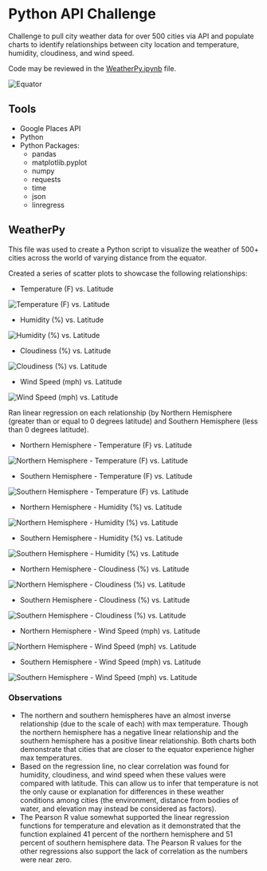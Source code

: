 # Python API Challenge

Challenge to pull city weather data for over 500 cities via API and populate charts to identify relationships between city location and temperature, humidity, cloudiness, and wind speed. 

Code may be reviewed in the [WeatherPy.ipynb](https://github.com/szerpa17/API-Challenge/blob/master/WeatherPy/WeatherPy.ipynb) file.

![Equator](Images/equatorsign.png)

## Tools 
* Google Places API
* Python
* Python Packages:
    * pandas
    * matplotlib.pyplot
    * numpy
    * requests
    * time
    * json
    * linregress


## WeatherPy

This file was used to create a Python script to visualize the weather of 500+ cities across the world of varying distance from the equator. 

Created a series of scatter plots to showcase the following relationships:

* Temperature (F) vs. Latitude

![Temperature (F) vs. Latitude](https://github.com/szerpa17/API-Challenge/blob/master/WeatherPy/images/lat_vs_temp.png?raw=true)

* Humidity (%) vs. Latitude

![Humidity (%) vs. Latitude](https://github.com/szerpa17/API-Challenge/blob/master/WeatherPy/images/lat_vs_humidity.png?raw=true)

* Cloudiness (%) vs. Latitude

![Cloudiness (%) vs. Latitude](https://github.com/szerpa17/API-Challenge/blob/master/WeatherPy/images/lat_vs_cloudiness.png?raw=true)

* Wind Speed (mph) vs. Latitude

![Wind Speed (mph) vs. Latitude](https://github.com/szerpa17/API-Challenge/blob/master/WeatherPy/images/lat_vs_windspeed.png?raw=true)

Ran linear regression on each relationship (by Northern Hemisphere (greater than or equal to 0 degrees latitude) and Southern Hemisphere (less than 0 degrees latitude).

* Northern Hemisphere - Temperature (F) vs. Latitude

![Northern Hemisphere - Temperature (F) vs. Latitude](https://github.com/szerpa17/API-Challenge/blob/master/WeatherPy/images/Northern%20Hemisphere%20Latitude%20vs%20Max%20Temperature%20(F).png?raw=true)

* Southern Hemisphere - Temperature (F) vs. Latitude

![Southern Hemisphere - Temperature (F) vs. Latitude](https://github.com/szerpa17/API-Challenge/blob/master/WeatherPy/images/Southern%20Hemisphere%20Latitude%20vs%20Max%20Temperature%20(F).png?raw=true)

* Northern Hemisphere - Humidity (%) vs. Latitude

![Northern Hemisphere - Humidity (%) vs. Latitude](https://github.com/szerpa17/API-Challenge/blob/master/WeatherPy/images/Northern%20Hemisphere%20Latitude%20vs%20Humidity%20(%25).png?raw=true)

* Southern Hemisphere - Humidity (%) vs. Latitude

![Southern Hemisphere - Humidity (%) vs. Latitude](https://github.com/szerpa17/API-Challenge/blob/master/WeatherPy/images/Southern%20Hemisphere%20Latitude%20vs%20Humidity%20(%25).png?raw=true)

* Northern Hemisphere - Cloudiness (%) vs. Latitude

![Northern Hemisphere - Cloudiness (%) vs. Latitude](https://github.com/szerpa17/API-Challenge/blob/master/WeatherPy/images/Northern%20Hemisphere%20Latitude%20vs%20Cloudiness%20(%25).png?raw=true)

* Southern Hemisphere - Cloudiness (%) vs. Latitude

![Southern Hemisphere - Cloudiness (%) vs. Latitude](https://github.com/szerpa17/API-Challenge/blob/master/WeatherPy/images/Southern%20Hemisphere%20Latitude%20vs%20%20Cloudiness%20(%25).png?raw=true)

* Northern Hemisphere - Wind Speed (mph) vs. Latitude

![Northern Hemisphere - Wind Speed (mph) vs. Latitude](https://github.com/szerpa17/API-Challenge/blob/master/WeatherPy/images/Northern%20Hemisphere%20Latitude%20vs%20Wind%20Speed%20(mph).png?raw=true)

* Southern Hemisphere - Wind Speed (mph) vs. Latitude

![Southern Hemisphere - Wind Speed (mph) vs. Latitude](https://github.com/szerpa17/API-Challenge/blob/master/WeatherPy/images/Southern%20Hemisphere%20Latitude%20vs%20Wind%20Speed%20(mph).png?raw=true)


### Observations
* The northern and southern hemispheres have an almost inverse relationship (due to the scale of each) with max temperature. Though the northern hemisphere has a negative linear relationship and the southern hemisphere has a positive linear relationship. Both charts both demonstrate that cities that are closer to the equator experience higher max temperatures. 
* Based on the regression line, no clear correlation was found for humidity, cloudiness, and wind speed when these values were compared with latitude. This can allow us to infer that temperature is not the only cause or explanation for differences in these weather conditions among cities (the environment, distance from bodies of water, and elevation may instead be considered as factors). 
* The Pearson R value somewhat supported the linear regression functions for temperature and elevation as it demonstrated that the function explained 41 percent of the northern hemisphere and 51 percent of southern hemisphere data. The Pearson R values for the other regressions also support the lack of correlation as the numbers were near zero.
